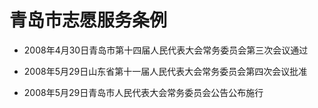 # 青岛市志愿服务条例

- 2008年4月30日青岛市第十四届人民代表大会常务委员会第三次会议通过

- 2008年5月29日山东省第十一届人民代表大会常务委员会第四次会议批准

- 2008年5月29日青岛市人民代表大会常务委员会公告公布施行

<!-- INFO END -->
